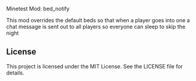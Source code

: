 Minetest Mod: bed_notify

This mod overrides the default beds so that when a player goes into one 
a chat message is sent out to all players so everyone can sleep to skip the night

## License

This project is licensed under the MIT License. See the LICENSE file for details.